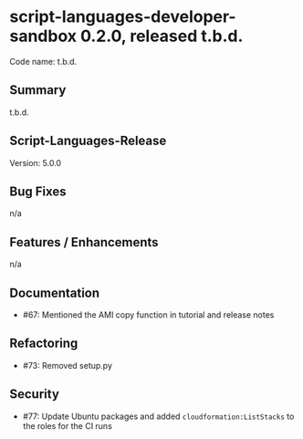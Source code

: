 # script-languages-developer-sandbox 0.2.0, released t.b.d.

Code name: t.b.d.

## Summary

t.b.d.

## Script-Languages-Release

Version: 5.0.0

## Bug Fixes
 
n/a

## Features / Enhancements

n/a

## Documentation

 - #67: Mentioned the AMI copy function in tutorial and release notes

## Refactoring

 - #73: Removed setup.py

## Security

 - #77: Update Ubuntu packages and added `cloudformation:ListStacks` to the roles for the CI runs

